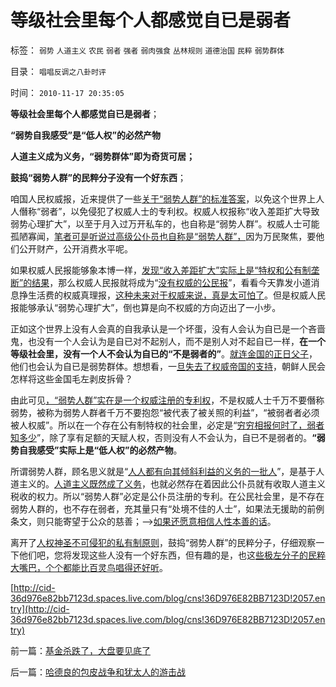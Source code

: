 # 等级社会里每个人都感觉自已是弱者

标签： `弱势` `人道主义` `农民` `弱者` `强者` `弱肉强食` `丛林规则` `道德治国` `民粹` `弱势群体` 

目录： `唱唱反调之八卦时评`

时间： `2010-11-17 20:35:05`

**等级社会里每个人都感觉自已是弱者**；

**“弱势自我感受”是“低人权”的必然产物**

**人道主义成为义务，“弱势群体”即为奇货可居；**

**鼓捣“弱势人群”的民粹分子没有一个好东西**；

咱国人民权威报，近来提供了一些[关于“弱势人群”的标准答案](../../../2010/10/19/个人主义无权威,意识形态都有“权威的标准答案”.md)，以免这个世界上人人僭称“弱者”，以免侵犯了权威人士的专利权。权威人权报称“收入差距扩大导致弱势心理扩大”，以至于月入过万开私车的，也自称是“弱势人群”。权威人士可能孤陋寡闻，[笔者可是听说过高级公仆员也自称是“弱势人群”，](../../../2009/5/5/控制舆论，等于引火烧身.md)因为万民聚焦，要他们公开财产，公开消费水平呢。

如果权威人民报能够象本博一样，[发现“收入差距扩大”实际上是“特权和公有制垄断”的结果](../../../2009/9/16/公有制计划经济是造成贫富差距的原因.md)，那么权威人民报就将成为“[没有权威的公民报](../../../2010/10/19/“没有主子的人不是完整的人”和美国佬的精神.md)”，看看今天靠发小道消息挣生活费的权威真理报，[这种未来对于权威来说，真是太可怕了](../../../2009/12/15/最要不得权威的经济学和权威的政治经济学.md)。但是权威人民报能够承认“弱势心理扩大”，倒也算是向不权威的方向迈出了一小步。

正如这个世界上没有人会真的自我承认是一个坏蛋，没有人会认为自已是一个吝啬鬼，也没有一个人会认为是自已对不起别人，而不是别人对不起自已一样，**在一个等级社会里，没有一个人不会认为自已的“不是弱者的”**。[就连金国的正日父子](../../../2009/6/2/金将军正日不会真打架，朝鲜半岛燃不起战火.md)，他们也会认为自已是弱势群体。想想看，一[旦失去了权威帝国的支持](../../../2010/6/24/支持朝鲜得到了什么？失去了什么？多大的代价？.md)，朝鲜人民会怎样将这些金国毛左剥皮拆骨？

由此可见[，“弱势人群”实在是一个权威注册的专利权](../../../2009/7/31/弱势人群和人权弱势人群之人人平等.md)，不是权威人士千万不要僭称弱势，被称为弱势人群者千万不要抱怨“被代表了被关照的利益”，“被弱者者必须被人权威”。所以在一个存在公有制特权的社会里，必定是“[穷穷相报何时了，弱者知多少](../../../2009/9/3/穷穷相报何时了！弱者知多少！.md)”，除了享有足额的天赋人权，否则没有人不会认为，自已不是弱者的。**“弱势自我感受”实际上是“低人权”的必然产物**。

所谓弱势人群，顾名思义就是“[人人都有向其倾斜利益的义务的一批人](http://hi.baidu.com/darthchn/blog/item/e35371948a360a42d1135e84.html)”，是基于人道主义的。[人道主义既然成了义务](../../../2010/9/21/“民主斗士”大部分是民粹斗士.md)，也就必然存在着因此公仆员就有收取人道主义税收的权力。所以“弱势人群”必定是公仆员注册的专利。在公民社会里，是不存在弱势人群的，也不存在弱者，充其量只有“处境不佳的人士”，如果法无援助的前例条文，则只能寄望于公众的慈善；——>[如果还愿意相信人性本善的话](../../../2009/9/24/人性本私必为善.md)。

离开了[人权神圣不可侵犯的私有制原则](../../../2010/5/17/人权是识别极左伪装的金标准.md)，鼓捣“弱势人群”的民粹分子，仔细观察一下他们吧，您将发现这些人没有一个好东西，但有趣的是，也这[些极左分子的民粹大嘴巴，个个都能比百灵鸟唱得还好听](../../../2009/9/24/为什么说民粹就是极左.md)。

[http://cid-36d976e82bb7123d.spaces.live.com/blog/cns!36D976E82BB7123D!2057.entry](http://cid-36d976e82bb7123d.spaces.live.com/blog/cns!36D976E82BB7123D!2057.entry)



前一篇：[基金杀跌了，大盘要见底了](../../../2010/11/17/基金杀跌了，大盘要见底了.md)

后一篇：[哈德良的包皮战争和犹太人的游击战](../../../2010/11/17/哈德良的包皮战争和犹太人的游击战.md)